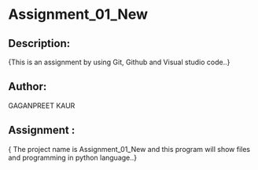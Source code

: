 # Assignment_01_New

## Description:

{This is an assignment by using Git, Github and Visual studio code..}

## Author:

GAGANPREET KAUR

## Assignment :

{ The project name is Assignment_01_New and this program will show files and programming in python language..}
